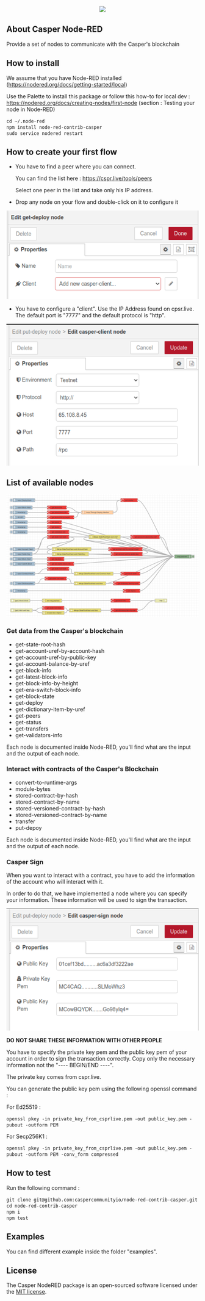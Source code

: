 
<p align="center"><a href="https://analytics.caspercommunity.io" target="_blank"><img src="https://analytics.caspercommunity.io/assets/icon/android-chrome-512x512.png" width="150"></a></p>

## About Casper Node-RED

Provide a set of nodes to communicate with the Casper's blockchain

## How to install

We assume that you have Node-RED installed (https://nodered.org/docs/getting-started/local)

Use the Palette to install this package or follow this how-to for local dev : https://nodered.org/docs/creating-nodes/first-node (section : Testing your node in Node-RED)

```
cd ~/.node-red
npm install node-red-contrib-casper
sudo service nodered restart
```
## How to create your first flow

* You have to find a peer where you can connect.

  You can find the list here : https://cspr.live/tools/peers

  Select one peer in the list and take only his IP address.

* Drop any node on your flow and double-click on it to configure it

<img src="https://raw.githubusercontent.com/caspercommunityio/node-red-contrib-casper/master/assets/new-casper-client.png">

* You have to configure a "client". Use the IP Address found on cpsr.live. The default port is "7777" and the default protocol is "http".

<img src="https://raw.githubusercontent.com/caspercommunityio/node-red-contrib-casper/master/assets/casper-client.png">

## List of available nodes

<img src="https://raw.githubusercontent.com/caspercommunityio/node-red-contrib-casper/master/assets/node-RED_overview.png">

### Get data from the Casper's blockchain

* get-state-root-hash
* get-account-uref-by-account-hash
* get-account-uref-by-public-key
* get-account-balance-by-uref
* get-block-info
* get-latest-block-info
* get-block-info-by-height
* get-era-switch-block-info
* get-block-state
* get-deploy
* get-dictionary-item-by-uref
* get-peers
* get-status
* get-transfers
* get-validators-info

Each node is documented inside Node-RED, you'll find what are the input and the output of each node.

### Interact with contracts of the Casper's Blockchain

* convert-to-runtime-args
* module-bytes
* stored-contract-by-hash
* stored-contract-by-name
* stored-versioned-contract-by-hash
* stored-versioned-contract-by-name
* transfer
* put-depoy

Each node is documented inside Node-RED, you'll find what are the input and the output of each node.

### Casper Sign

When you want to interact with a contract, you have to add the information of the account who will interact with it.

In order to do that, we have implemented a node where you can specify your information. These information will be used to sign the transaction.

<img src="https://raw.githubusercontent.com/caspercommunityio/node-red-contrib-casper/master/assets/casper-sign.png">

**DO NOT SHARE THESE INFORMATION WITH OTHER PEOPLE**

You have to specify the private key pem and the public key pem of your account in order to sign the transaction correctly. Copy only the necessary information not the "---- BEGIN/END ----".

The private key comes from cspr.live.

You can generate the public key pem using the following openssl command :

For Ed25519 :

```
openssl pkey -in private_key_from_csprlive.pem -out public_key.pem -pubout -outform PEM
```

For Secp256K1 :

```
openssl pkey -in private_key_from_csprlive.pem -out public_key.pem -pubout -outform PEM -conv_form compressed
```

## How to test

Run the following command :

```
git clone git@github.com:caspercommunityio/node-red-contrib-casper.git
cd node-red-contrib-casper
npm i
npm test
```

## Examples

You can find different example inside the folder "examples".

## License

The Casper NodeRED package is an open-sourced software licensed under the [MIT license](https://opensource.org/licenses/MIT).
